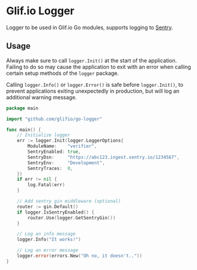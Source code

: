 # Glif.io Logger

Logger to be used in Glif.io Go modules, supports logging to [Sentry](https://sentry.io/).

## Usage

Always make sure to call `logger.Init()` at the start of the application. Failing to do so may cause the application to exit with an error when calling certain setup methods of the `logger` package.

Calling `logger.Info()` or `logger.Error()` is safe before `logger.Init()`, to prevent applications exiting unexpectedly in production, but will log an additional warning message.

```go
package main

import "github.com/glifio/go-logger"

func main() {
	// Initialize logger
	err := logger.Init(logger.LoggerOptions{
		ModuleName:    "verifier",
		SentryEnabled: true,
		SentryDsn:     "https://abc123.ingest.sentry.io/1234567",
		SentryEnv:     "Development",
		SentryTraces:  0,
	})
	if err != nil {
		log.Fatal(err)
	}

	// Add sentry gin middleware (optional)
	router := gin.Default()
	if logger.IsSentryEnabled() {
		router.Use(logger.GetSentryGin())
	}

	// Log an info message
	logger.Info("It works!")

	// Log an error message
	logger.error(errors.New("Oh no, it doesn't.."))
}
```

